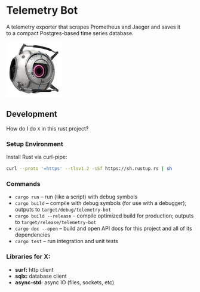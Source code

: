 # Telemetry Bot
A telemetry exporter that scrapes Prometheus and Jaeger and saves it  
to a compact Postgres-based time series database.

![Fact Core](doc/bot.png)



## Development
How do I do `X` in this rust project?

### Setup Environment
Install Rust via curl-pipe:

```sh
curl --proto '=https' --tlsv1.2 -sSf https://sh.rustup.rs | sh
```

### Commands

 - `cargo run` – run (like a script) with debug symbols
 - `cargo build` – compile with debug symbols (for use with a debugger); outputs to `target/debug/telemetry-bot`
 - `cargo build --release` – compile optimized build for production; outputs to `target/release/telemetry-bot`
 - `cargo doc --open` – build and open API docs for this project and all of its dependencies
 - `cargo test` – run integration and unit tests

### Libraries for X:
 - __surf:__ http client
 - __sqlx:__ database client
 - __async-std:__ async IO (files, sockets, etc)
